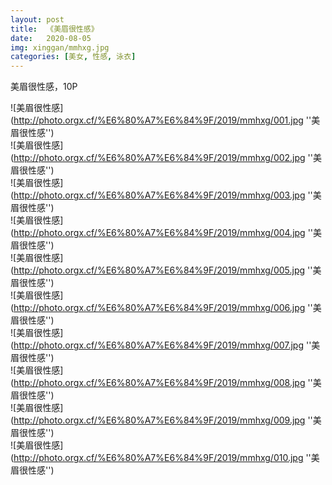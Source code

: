```yaml
---
layout: post
title:  《美眉很性感》
date:   2020-08-05
img: xinggan/mmhxg.jpg
categories: [美女, 性感, 泳衣]
---
```


美眉很性感，10P

![美眉很性感](http://photo.orgx.cf/%E6%80%A7%E6%84%9F/2019/mmhxg/001.jpg ''美眉很性感'') <br>
![美眉很性感](http://photo.orgx.cf/%E6%80%A7%E6%84%9F/2019/mmhxg/002.jpg ''美眉很性感'') <br>
![美眉很性感](http://photo.orgx.cf/%E6%80%A7%E6%84%9F/2019/mmhxg/003.jpg ''美眉很性感'') <br>
![美眉很性感](http://photo.orgx.cf/%E6%80%A7%E6%84%9F/2019/mmhxg/004.jpg ''美眉很性感'') <br>
![美眉很性感](http://photo.orgx.cf/%E6%80%A7%E6%84%9F/2019/mmhxg/005.jpg ''美眉很性感'') <br>
![美眉很性感](http://photo.orgx.cf/%E6%80%A7%E6%84%9F/2019/mmhxg/006.jpg ''美眉很性感'') <br>
![美眉很性感](http://photo.orgx.cf/%E6%80%A7%E6%84%9F/2019/mmhxg/007.jpg ''美眉很性感'') <br>
![美眉很性感](http://photo.orgx.cf/%E6%80%A7%E6%84%9F/2019/mmhxg/008.jpg ''美眉很性感'') <br>
![美眉很性感](http://photo.orgx.cf/%E6%80%A7%E6%84%9F/2019/mmhxg/009.jpg ''美眉很性感'') <br>
![美眉很性感](http://photo.orgx.cf/%E6%80%A7%E6%84%9F/2019/mmhxg/010.jpg ''美眉很性感'') <br>
